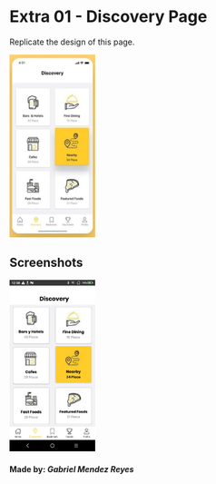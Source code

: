 # Extra 01 - Discovery Page
Replicate the design of this page.

<p aling="center">
<img src="/ScreenShots/Design.JPG" width="30%" />
 </p>
 
## Screenshots
<p aling="center">
<img src="/ScreenShots/Screen01.JPG" width="30%" />
 </p>
 
 #### Made by: *Gabriel Mendez Reyes*

